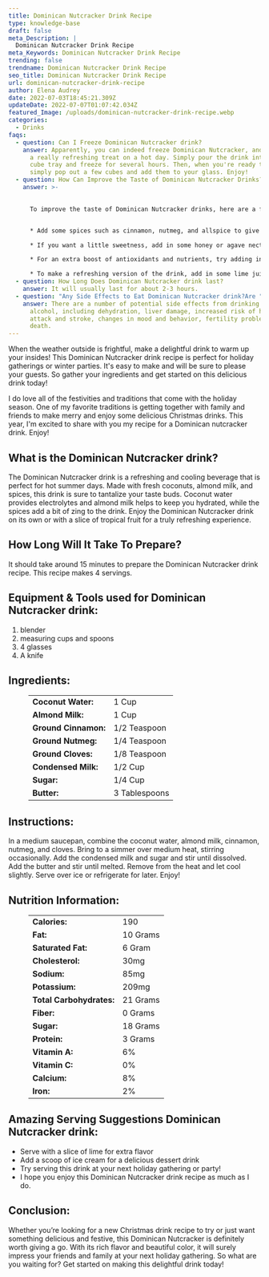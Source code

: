 ```yaml
---
title: Dominican Nutcracker Drink Recipe
type: knowledge-base
draft: false
meta_Description: |
  Dominican Nutcracker Drink Recipe
meta_Keywords: Dominican Nutcracker Drink Recipe
trending: false
trendname: Dominican Nutcracker Drink Recipe
seo_title: Dominican Nutcracker Drink Recipe
url: dominican-nutcracker-drink-recipe
author: Elena Audrey
date: 2022-07-03T18:45:21.309Z
updateDate: 2022-07-07T01:07:42.034Z
featured_Image: /uploads/dominican-nutcracker-drink-recipe.webp
categories:
  - Drinks
faqs:
  - question: Can I Freeze Dominican Nutcracker drink?
    answer: Apparently, you can indeed freeze Dominican Nutcracker, and it makes for
      a really refreshing treat on a hot day. Simply pour the drink into an ice
      cube tray and freeze for several hours. Then, when you're ready to enjoy,
      simply pop out a few cubes and add them to your glass. Enjoy!
  - question: How Can Improve the Taste of Dominican Nutcracker Drinks?
    answer: >-
      

      To improve the taste of Dominican Nutcracker drinks, here are a few tips: 


      * Add some spices such as cinnamon, nutmeg, and allspice to give the drink a warm and inviting flavor.

      * If you want a little sweetness, add in some honey or agave nectar.

      * For an extra boost of antioxidants and nutrients, try adding in a handful of fresh berries.

      * To make a refreshing version of the drink, add in some lime juice or mint leaves. Cheers!
  - question: How Long Does Dominican Nutcracker drink last?
    answer: It will usually last for about 2-3 hours.
  - question: "Any Side Effects to Eat Dominican Nutcracker drink?Are "
    answer: There are a number of potential side effects from drinking too much
      alcohol, including dehydration, liver damage, increased risk of heart
      attack and stroke, changes in mood and behavior, fertility problems, and
      death.
---
```

When the weather outside is frightful, make a delightful drink to warm up your insides! This Dominican Nutcracker drink recipe is perfect for holiday gatherings or winter parties. It's easy to make and will be sure to please your guests. So gather your ingredients and get started on this delicious drink today!

I do love all of the festivities and traditions that come with the holiday season. One of my favorite traditions is getting together with family and friends to make merry and enjoy some delicious Christmas drinks. This year, I'm excited to share with you my recipe for a Dominican nutcracker drink. Enjoy!

## **What is the Dominican Nutcracker drink?**

The Dominican Nutcracker drink is a refreshing and cooling beverage that is perfect for hot summer days. Made with fresh coconuts, almond milk, and spices, this drink is sure to tantalize your taste buds. Coconut water provides electrolytes and almond milk helps to keep you hydrated, while the spices add a bit of zing to the drink. Enjoy the Dominican Nutcracker drink on its own or with a slice of tropical fruit for a truly refreshing experience.

## **How Long Will It Take To Prepare?**

It should take around 15 minutes to prepare the Dominican Nutcracker drink recipe. This recipe makes 4 servings. 

## **Equipment & Tools used for Dominican Nutcracker drink:**

1. blender
2. measuring cups and spoons
3. 4 glasses
4. A knife

## **Ingredients:**

<figure class="wp-block-table is-style-stripes">
  <table>
    <tbody>
      <tr>
        <td>
          <strong>Coconut Water:</strong>
        </td>
        <td>1 Cup</td>
      </tr>
      <tr>
        <td>
          <strong>Almond Milk:</strong>
        </td>
        <td>1 Cup</td>
      </tr>
      <tr>
        <td>
          <strong>Ground Cinnamon:</strong>
        </td>
        <td>1/2 Teaspoon</td>
      </tr>
      <tr>
        <td>
          <strong>Ground Nutmeg:</strong>
        </td>
        <td>1/4 Teaspoon</td>
     </tr>
      <tr>
        <td>
          <strong>Ground Cloves:</strong>
        </td>
        <td>1/8 Teaspoon</td>
      </tr>
<tr>
        <td>
          <strong>Condensed Milk:</strong>
        </td>
        <td>1/2 Cup</td>
      </tr>
<tr>
        <td>
          <strong>Sugar:</strong>
        </td>
        <td>1/4 Cup</td>
      </tr>
<tr>
        <td>
          <strong>Butter:</strong>
        </td>
        <td>3 Tablespoons</td>
      </tr>
    </tbody>

  </table>
</figure>

## **Instructions:**

In a medium saucepan, combine the coconut water, almond milk, cinnamon, nutmeg, and cloves. Bring to a simmer over medium heat, stirring occasionally. Add the condensed milk and sugar and stir until dissolved. Add the butter and stir until melted. Remove from the heat and let cool slightly. Serve over ice or refrigerate for later. Enjoy!

## **Nutrition Information:**

<figure class="wp-block-table is-style-stripes">
  <table>
    <tbody>
      <tr>
        <td>
          <strong>Calories:</strong>
        </td>
        <td>190</td>
      </tr>
      <tr>
        <td>
          <strong>Fat:</strong>
        </td>
        <td>10 Grams</td>
      </tr>
      <tr>
        <td>
          <strong>Saturated Fat:</strong>
        </td>
        <td>6 Gram</td>
      </tr>
<tr>
        <td>
          <strong>Cholesterol:</strong>
        </td>
        <td>30mg</td>
     </tr>
<tr>
        <td>
          <strong>Sodium:</strong>
        </td>
        <td>85mg</td>
     </tr>
<tr>
        <td>
          <strong>Potassium:</strong>
        </td>
        <td>209mg</td>
     </tr>
<tr>
        <td>
          <strong>Total Carbohydrates:</strong>
        </td>
        <td>21 Grams</td>
     </tr>
<tr>
        <td>
          <strong>Fiber:</strong>
        </td>
        <td>0 Grams</td>
     </tr>
<tr>
        <td>
          <strong>Sugar:</strong>
        </td>
        <td>18 Grams</td>
     </tr>
<tr>
        <td>
          <strong>Protein:</strong>
        </td>
        <td>3 Grams</td>
     </tr>
<tr>
        <td>
          <strong>Vitamin A:</strong>
        </td>
        <td>6%</td>
     </tr>
<tr>
        <td>
          <strong>Vitamin C:</strong>
        </td>
        <td>0%</td>
     </tr>
<tr>
        <td>
          <strong>Calcium:</strong>
        </td>
        <td>8%</td>
     </tr>
<tr>
        <td>
          <strong>Iron:</strong>
        </td>
        <td>2%</td>
     </tr>
    </tbody>
  </table>
</figure>

## **Amazing Serving Suggestions Dominican Nutcracker drink:**

* Serve with a slice of lime for extra flavor
* Add a scoop of ice cream for a delicious dessert drink
* Try serving this drink at your next holiday gathering or party!
* I hope you enjoy this Dominican Nutcracker drink recipe as much as I do.

## **Conclusion:**

Whether you’re looking for a new Christmas drink recipe to try or just want something delicious and festive, this Dominican Nutcracker is definitely worth giving a go. With its rich flavor and beautiful color, it will surely impress your friends and family at your next holiday gathering. So what are you waiting for? Get started on making this delightful drink today!